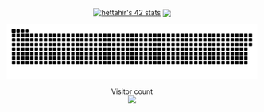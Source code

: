 
<div align="center">
  <a href="https://github.com/oakoudad/badge42"><img src="https://badge.mediaplus.ma/levi/hettahir" alt="hettahir's 42 stats" /></a>
  
  <a href="#">
    <img height=200 align="center" src="https://my-stats-43gk.vercel.app/api?username=hassan-ettahiri&show_icons=true&theme=radical&hide=issues,contribs,prs&rank_icon=github&include_all_commits=true&card_width=150" />
  </a>
  
  
  
  <a href=#><img src="contributions.svg"></a>
  
  <p align="center">
    Visitor count<br>
    <img src="https://profile-counter.glitch.me/hassan-ettahiri/count.svg" />
  </p>
</div>
